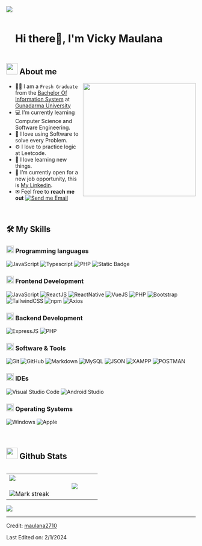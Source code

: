 <!--horizontal divider(gradiant)-->
<img src="https://user-images.githubusercontent.com/73097560/115834477-dbab4500-a447-11eb-908a-139a6edaec5c.gif">

<!--h1 without bottom border-->

<div id="user-content-toc">
  <ul align="left">
    <summary><h1 style="display: inline-block">Hi there👋, I'm Vicky Maulana</h1></summary>
  </ul>
</div>


<!--About Me-->

## <picture><img src = "https://github.com/7oSkaaa/7oSkaaa/blob/main/Images/about_me.gif?raw=true" width = 30px></picture> About me

<picture> <img align="right" src="https://media.giphy.com/media/SWoSkN6DxTszqIKEqv/giphy.gif" width = 300px></picture>

- 🧑‍🎓 I am a `Fresh Graduate` from the [Bachelor Of Information System](https://fikti.gunadarma.ac.id/sisinformasi/) at [Gunadarma University](https://gunadarma.ac.id/)
- 💻 I’m currently learning Computer Science and Software Engineering.
- 🐞 I love using Software to solve every Problem.
- ⚙️ I love to practice logic at Leetcode.
- 📖 I love learning new things.
- 💼 I’m currently open for a new job opportunity, this is [My Linkedin](https://www.linkedin.com/in/vicky-maulana-481a77257/).
- ✉ Feel free to **reach me out** [![Send me Email](https://img.shields.io/static/v1?label=email&amp;message=VickyMaulana0710&amp;color=EA4335&amp;style=flat-square)](mailto:vickymaulana0710@gmail.com)

<br>

## 🛠️ My Skills

### <picture> <img src = "https://github.com/7oSkaaa/7oSkaaa/blob/main/Images/Programming_Languages.gif?raw=true" width = 20px>  </picture> Programming languages

![JavaScript](https://img.shields.io/badge/JavaScript-F7DF1E?style=flat-square&logo=JavaScript&logoColor=white)
![Typescript](https://img.shields.io/badge/Typescript-blue?logo=typescript&color=white)
![PHP](https://img.shields.io/badge/PHP-white?logo=php&color=white)
![Static Badge](https://img.shields.io/badge/Python-white?logo=python&color=white)

### <picture> <img src = "https://github.com/7oSkaaa/7oSkaaa/blob/main/Images/Front_End.gif?raw=true" width = 20px>  </picture> Frontend Development

![JavaScript](https://img.shields.io/badge/JavaScript-F7DF1E?style=flat-square&logo=JavaScript&logoColor=white)
![ReactJS](https://img.shields.io/badge/ReactJS-black?style=flat-square&logo=react&logoColor=white&color=61DBFB)
![ReactNative](https://img.shields.io/badge/React_Native-black?style=flat-square&logo=react&logoColor=white&color=61DBFB)
![VueJS](https://img.shields.io/badge/Vue-white?logo=vue.js&color=white)
![PHP](https://img.shields.io/badge/PHP-white?logo=php&color=white)
![Bootstrap](https://img.shields.io/badge/Bootstrap-black?style=flat-square&logo=bootstrap&color=553C7B&logoColor=white)
![TailwindCSS](https://img.shields.io/badge/TailwindCSS-black?style=flat-square&logo=tailwindcss&color=075985&logoColor=white)
![npm](https://img.shields.io/badge/npm-CB3837?style=flat-square&logo=npm&logoColor=white)
![Axios](https://img.shields.io/badge/Axios-5A29E4?style=flat-square&logo=Axios&logoColor=white)

### <picture> <img src = "https://github.com/7oSkaaa/7oSkaaa/blob/main/Images/Front_End.gif?raw=true" width = 20px>  </picture> Backend Development

![ExpressJS](https://img.shields.io/badge/ExpressJS-black?style=flat-square&logo=express&color=black)
![PHP](https://img.shields.io/badge/PHP-white?logo=php&color=white)

### <picture> <img src = "https://github.com/7oSkaaa/7oSkaaa/blob/main/Images/Software_Tools.gif?raw=true" width = 20px>  </picture> Software & Tools

![Git](https://img.shields.io/badge/Git-F05032?style=flat-square&logo=Git&logoColor=white)
![GitHub](https://img.shields.io/badge/GitHub-181717?style=flat-square&logo=GitHub&logoColor=white)
![Markdown](https://img.shields.io/badge/Markdown-000000?style=flat-square&logo=Markdown&logoColor=white)
![MySQL](https://img.shields.io/badge/MySQL-4479A1?style=flat-square&logo=MySQL&logoColor=white)
![JSON](https://img.shields.io/badge/JSON-000000?style=flat-square&logo=JSON&logoColor=white)
![XAMPP](https://img.shields.io/badge/XAMPP-000000?style=flat-square&logo=xampp&logoColor=white&color=orange)
![POSTMAN](https://img.shields.io/badge/POSTMAN-000000?style=flat-square&logo=postman&logoColor=white&color=orange)

### <picture> <img src = "https://github.com/7oSkaaa/7oSkaaa/blob/main/Images/IDEs.gif?raw=true" width = 20px>  </picture> IDEs

![Visual Studio Code](https://img.shields.io/badge/Visual_Studio_Code-007ACC?style=flat-square&logo=Visual-Studio-Code&logoColor=white)
![Android Studio](https://img.shields.io/badge/android_studio-white?logo=android-studio&color=white)

### <picture> <img src = "https://github.com/7oSkaaa/7oSkaaa/blob/main/Images/OS.gif?raw=true" width = 20px>  </picture> Operating Systems

![Windows](https://img.shields.io/badge/Windows-0078D6?style=flat-square&logo=Windows&logoColor=white)
![Apple](https://img.shields.io/badge/Mac-blue?logo=apple&color=gray)

<br>

## <picture> <img src = "https://github.com/7oSkaaa/7oSkaaa/blob/main/Images/Statistics.gif?raw=true" width = 30px>  </picture> Github Stats

<!--- stats & Trophy (start) -->

<p align="left">
  <!--- stats (start) -->
<table align="left">
<tr border="none">
<td width="50%" align="center">
  <img  align="left"  src="https://github-readme-stats.vercel.app/api?username=maulana0710&theme=dark&show_icons=true&count_private=true" />
  <br></br>
  <img  title="🔥 Get streak stats for your profile at git.io/streak-stats" alt="Mark streak" src="https://github-readme-streak-stats.herokuapp.com/?user=maulana0710&theme=dark&hide_border=false" /> 
</td>


<td width="50%" align="center">

  <img  align="center"  src="https://github-readme-stats.anuraghazra1.vercel.app/api/top-langs/?username=maulana0710&theme=dark&hide_border=false&no-bg=true&no-frame=true&langs_count=7"/>

  </td>
</tr>
</table>
<!--- stats (end) -->





<!--horizontal divider(gradiant)-->
<img src="https://user-images.githubusercontent.com/73097560/115834477-dbab4500-a447-11eb-908a-139a6edaec5c.gif">

-----------

Credit: [maulana2710](https://github.com/maulana2710)

Last Edited on: 2/1/2024
